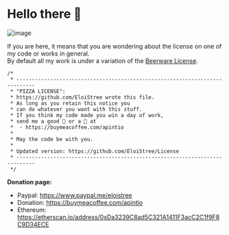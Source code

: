 # Hello there 👋
![image](https://user-images.githubusercontent.com/20149493/120363687-b80fd000-c30c-11eb-8b1f-848e74e308ec.png)

If you are here, it means that you are wondering about the license on one of my code or works in general.  
By default all my work is under a variation of the [Beerware License](https://en.wikipedia.org/wiki/Beerware).  

```
/*
 * ----------------------------------------------------------------------------
 * "PIZZA LICENSE":
 * https://github.com/EloiStree wrote this file.
 * As long as you retain this notice you
 * can do whatever you want with this stuff.
 * If you think my code made you win a day of work,
 * send me a good 🍺 or a 🍕 at
 *  - https://buymeacoffee.com/apintio
 * 
 * May the code be with you.
 *
 * Updated version: https://github.com/EloiStree/License
 * ----------------------------------------------------------------------------
 */
```

**Donation page:**   
- Paypal: https://www.paypal.me/eloistree
- Donation: https://buymeacoffee.com/apintio
- Ethereum: https://etherscan.io/address/0xDa3239C8ad5C321A1411F3acC2C1f9F8C9D34ECE  

